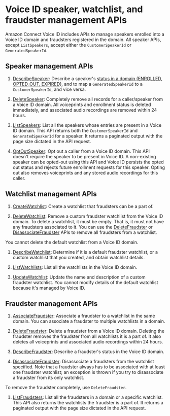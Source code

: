 # Voice ID speaker, watchlist, and fraudster management APIs<a name="voiceid-speaker-fraudster-management-apis"></a>

Amazon Connect Voice ID includes APIs to manage speakers enrolled into a Voice ID domain and fraudsters registered in the domain\. All speaker APIs, except `ListSpeakers`, accept either the `CustomerSpeakerId` or `GeneratedSpeakerId`\. 

## Speaker management APIs<a name="speaker-management-apis"></a>

1.  [DescribeSpeaker](https://docs.aws.amazon.com/voiceid/latest/APIReference/API_DescribeSpeaker.html): Describe a speaker's [status in a domain \(ENROLLED, OPTED\_OUT, EXPIRED\)](voiceid-domain.md#voiceid-speaker-enrollments), and to map a `GeneratedSpeakerId` to a `CustomerSpeakerId`, and vice versa\. 

1.  [DeleteSpeaker](https://docs.aws.amazon.com/voiceid/latest/APIReference/API_DeleteSpeaker.html): Completely remove all records for a caller/speaker from a Voice ID domain\. All voiceprints and enrollment status is deleted immediately, and associated audio recordings are removed within 24 hours\. 

1.  [ListSpeakers](https://docs.aws.amazon.com/voiceid/latest/APIReference/API_ListSpeakers.html): List all the speakers whose entries are present in a Voice ID domain\. This API returns both the `CustomerSpeakerId` and `GeneratedSpeakerId` for a speaker\. It returns a paginated output with the page size dictated in the API request\.

1. [OptOutSpeaker](https://docs.aws.amazon.com/voiceid/latest/APIReference/API_OptOutSpeaker.html): Opt out a caller from a Voice ID domain\. This API doesn't require the speaker to be present in Voice ID\. A non\-existing speaker can be opted\-out using this API and Voice ID persists the opted out status and rejects future enrollment requests for this speaker\. Opting out also removes voiceprints and any stored audio recordings for this caller\.

## Watchlist management APIs<a name="watchlist-management-apis"></a>

1.  [CreateWatchlist](https://docs.aws.amazon.com/voiceid/latest/APIReference/API_CreateWatchlist.html): Create a watchlist that fraudsters can be a part of\.

1.  [DeleteWatchlist](https://docs.aws.amazon.com/voiceid/latest/APIReference/API_DeleteWatchlist.html): Remove a custom fraudster watchlist from the Voice ID domain\. To delete a watchlist, it must be empty\. That is, it must not have any fraudsters associated to it\. You can use the [DeleteFraudster](https://docs.aws.amazon.com/voiceid/latest/APIReference/API_DeleteFraudster.html) or [DisassociateFraudster](https://docs.aws.amazon.com/voiceid/latest/APIReference/API_DisassociateFraudster.html) APIs to remove all fraudsters from a watchlist\. 

   You cannot delete the default watchlist from a Voice ID domain\.

1.  [DescribeWatchlist](https://docs.aws.amazon.com/voiceid/latest/APIReference/API_DescribeWatchlist.html): Determine if it is a default fraudster watchlist, or a custom watchlist that you created, and obtain watchlist details\.

1.  [ListWatchlists](https://docs.aws.amazon.com/voiceid/latest/APIReference/API_ListWatchlists.html): List all the watchlists in the Voice ID domain\.

1. [UpdateWatchlist](https://docs.aws.amazon.com/voiceid/latest/APIReference/API_UpdateWatchlist.html): Update the name and description of a custom fraudster watchlist\. You cannot modify details of the default watchlist because it's managed by Voice ID\.

## Fraudster management APIs<a name="fraudster-management-apis"></a>

1.  [AssociateFraudster](https://docs.aws.amazon.com/voiceid/latest/APIReference/API_AssociateFraudster.html): Associate a fraudster to a watchlist in the same domain\. You can associate a fraudster to multiple watchlists in a domain\.

1. [DeleteFraudster](https://docs.aws.amazon.com/voiceid/latest/APIReference/API_DeleteFraudster.html): Delete a fraudster from a Voice ID domain\. Deleting the fraudster removes the fraudster from all watchlists it is a part of\. It also deletes all voiceprints and associated audio recordings within 24 hours\.

1.  [DescribeFraudster](https://docs.aws.amazon.com/voiceid/latest/APIReference/API_DescribeFraudster.html): Describe a fraudster's status in the Voice ID domain\.

1.  [DisassociateFraudster](https://docs.aws.amazon.com/voiceid/latest/APIReference/API_DisassociateFraudster.html): Disassociate a fraudsters from the watchlist specified\. Note that a fraudster always has to be associated with at least one fraudster watchlist; an exception is thrown if you try to disassociate a fraudster from its only watchlist\. 

   To remove the fraudster completely, use `DeleteFraudster`\. 

1.  [ListFraudsters](https://docs.aws.amazon.com/voiceid/latest/APIReference/API_ListFraudsters.html): List all the fraudsters in a domain or a specific watchlist\. This API also returns the watchlists the fraudster is a part of\. It returns a paginated output with the page size dictated in the API request\.